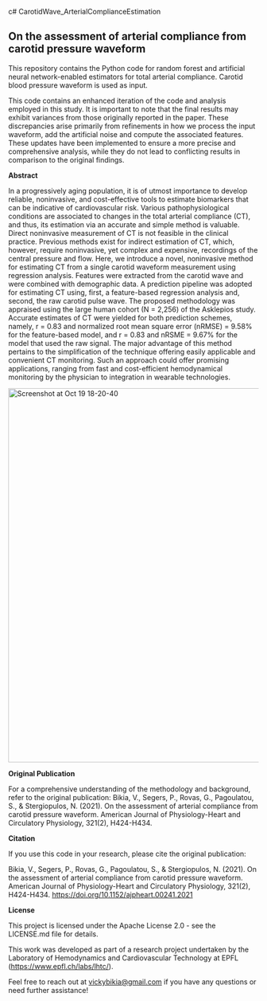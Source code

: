 c# CarotidWave_ArterialComplianceEstimation
## On the assessment of arterial compliance from carotid pressure waveform

This repository contains the Python code for random forest and artificial neural network-enabled estimators for total arterial compliance. Carotid blood pressure waveform is used as input.

This code contains an enhanced iteration of the code and analysis employed in this study. It is important to note that the final results may exhibit variances from those originally reported in the paper. These discrepancies arise primarily from refinements in how we process the input waveform, add the artificial noise and compute the associated features. These updates have been implemented to ensure a more precise and comprehensive analysis, while they do not lead to conflicting results in comparison to the original findings.

**Abstract**

In a progressively aging population, it is of utmost importance to develop reliable, noninvasive, and cost-effective tools to estimate biomarkers that can be indicative of cardiovascular risk. Various pathophysiological conditions are associated to
changes in the total arterial compliance (CT), and thus, its estimation via an accurate and simple method is valuable. Direct
noninvasive measurement of CT is not feasible in the clinical practice. Previous methods exist for indirect estimation of CT,
which, however, require noninvasive, yet complex and expensive, recordings of the central pressure and flow. Here, we introduce
a novel, noninvasive method for estimating CT from a single carotid waveform measurement using regression analysis. Features were extracted from the carotid wave and were combined with demographic data. A prediction pipeline was adopted for estimating CT using, first, a feature-based regression analysis and, second, the raw carotid pulse wave. The proposed methodology was appraised using the large human cohort (N = 2,256) of the Asklepios study. Accurate estimates of CT were yielded for both prediction schemes, namely, r = 0.83 and normalized root mean square error (nRMSE) = 9.58% for the feature-based model, and r = 0.83 and nRSME = 9.67% for the model that used the raw signal. The major advantage of this method pertains to the simplification of the technique offering easily applicable and convenient CT monitoring. Such an approach could offer promising applications, ranging from fast and cost-efficient hemodynamical monitoring by the physician to integration in wearable technologies.

<img width="751" alt="Screenshot at Oct 19 18-20-40" src="https://github.com/Vicbi/CarotidWave_ArterialComplianceEstimation/assets/10075123/bee522b9-39c8-45fb-9b1f-3f66081b6636">


**Original Publication**

For a comprehensive understanding of the methodology and background, refer to the original publication: Bikia, V., Segers, P., Rovas, G., Pagoulatou, S., & Stergiopulos, N. (2021). On the assessment of arterial compliance from carotid pressure waveform. American Journal of Physiology-Heart and Circulatory Physiology, 321(2), H424-H434.

**Citation**

If you use this code in your research, please cite the original publication:

Bikia, V., Segers, P., Rovas, G., Pagoulatou, S., & Stergiopulos, N. (2021). On the assessment of arterial compliance from carotid pressure waveform. American Journal of Physiology-Heart and Circulatory Physiology, 321(2), H424-H434. https://doi.org/10.1152/ajpheart.00241.2021

**License**

This project is licensed under the Apache License 2.0 - see the LICENSE.md file for details.

This work was developed as part of a research project undertaken by the Laboratory of Hemodynamics and Cardiovascular Technology at EPFL (https://www.epfl.ch/labs/lhtc/).


Feel free to reach out at vickybikia@gmail.com if you have any questions or need further assistance!

